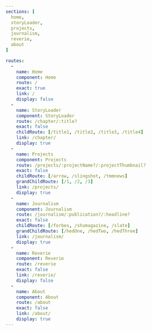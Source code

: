 ```yaml
---
sections: [
  home,
  storyLoader,
  projects,
  journalism,
  reverie,
  about
]

routes:
  -
    name: Home
    component: Home
    route: /
    exact: true
    link: /
    display: false
  -
    name: StoryLoader
    component: StoryLoader
    route: /chapter/:title?
    exact: false
    childRoute: [/title1, /title2, /title3, /title4]
    link: /chapter/
    display: true
  -
    name: Projects
    component: Projects
    route: /projects/:projectName?/:projectThumbnail?
    exact: false
    childRoute: [/arrow, /slingshot, /tmmnews]
    grandChildRoute: [/1, /2, /3]
    link: /projects/
    display: true
  -
    name: Journalism
    component: Journalism
    route: /journalism/:publication?/:headline?
    exact: false
    childRoute: [/forbes, /shumagazine, /slate]
    grandChildRoute: [/hedOne, /hedTwo, /hedThree]
    link: /journalism/
    display: true
  -
    name: Reverie
    component: Reverie
    route: /reverie
    exact: false
    link: /reverie/
    display: false
  -
    name: About
    component: About
    route: /about
    exact: false
    link: /about/
    display: true
---
```

